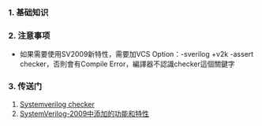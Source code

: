 ### 1. 基础知识


### 2. 注意事项
- 如果需要使用SV2009新特性，需要加VCS Option：-sverilog +v2k -assert checker，否則會有Compile Error，編譯器不認識checker這個關鍵字

### 3. 传送门
1. [Systemverilog checker](https://blog.csdn.net/H_H_h_h99/article/details/129572920)
2. [ SystemVerilog-2009中添加的功能和特性](https://blog.csdn.net/gsjthxy/article/details/106209307)
